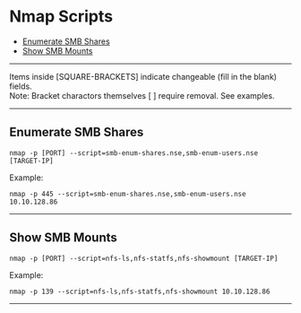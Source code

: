 # Nmap Scripts

* [Enumerate SMB Shares](#enumerate-smb-shares)
* [Show SMB Mounts](#show-smb-mounts)

*************************************************************************************************************************************************************************
Items inside [SQUARE-BRACKETS] indicate changeable (fill in the blank) fields.  
Note: Bracket charactors themselves [ ] require removal. See examples.
*************************************************************************************************************************************************************************

## Enumerate SMB Shares
```
nmap -p [PORT] --script=smb-enum-shares.nse,smb-enum-users.nse [TARGET-IP]
```
Example:
```
nmap -p 445 --script=smb-enum-shares.nse,smb-enum-users.nse 10.10.128.86
```
***************************************************************************

## Show SMB Mounts
```
nmap -p [PORT] --script=nfs-ls,nfs-statfs,nfs-showmount [TARGET-IP]
```
Example:
```
nmap -p 139 --script=nfs-ls,nfs-statfs,nfs-showmount 10.10.128.86
```
***************************************************************************

